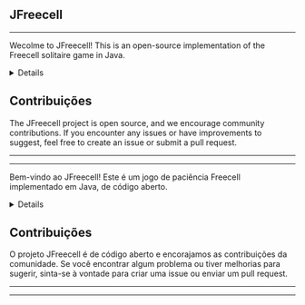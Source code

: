 ## JFreecell
 <hr>

Wecolme to JFreecell! This is an open-source implementation of the Freecell solitaire game in Java.

<details closed>
- Access the complete project documentations: <a href="https://github.com/kielsonzinn/JFreecell/wiki">Wiki</a>

- **Compiling and running**:
    • Use the following command to compile the game:
        javac JFreecell.java
    • The, run the game:
        java JFreecell

- **Playing JFreeCell**:
    • The game will starte, and you will see the game board with shuffled cards.
    • Follow the classic Freecell rules to move cards between stacks create sequences in descending order.
    • The goal is to move all cards to the upper founfations, organizing them by suit and in ascending order.
    • You win the game when all cards are moved to the foudations.
    • The foundations are located in the top-right corner and must be filled in ascending order from Ace to King, for each suit.

</details>

## Contribuições

The JFreecell project is open source, and we encourage community contributions. If you encounter any issues or have improvements to suggest, feel free to create an issue or submit a pull request.

<hr> <hr>

Bem-vindo ao JFreecell! Este é um jogo de paciência Freecell implementado em Java, de código aberto.

<details closed>
- Acesse à documentação completa do projeto:  <a href="https://github.com/kielsonzinn/JFreecell/wiki">Wiki</a>
 
- **Compilando e executando**:
    • Utilize o seguinte comando para compilar o jogo:
        javac JFreecell.java
    • Em seguida, execute o jogo:
        java JFreecell

- **Jogando o JFreeCell**:
    • O jogo será iniciado, e você verá o tabuleiro de jogo e as cartas embralhadas.
    • Use as regras clássicas do Freecell para mover as cartas entre as pilhas e criar sequências em ordem decrescente.
    • O objetivo é mover todas as cartas para as fundações superiores, organizando-as por naipe e em ordem crescente.
    • Você vence o jogo quando todas as cartas são movidas para as fundações.
    • As fundações estão localizadas no canto superior direito e devem ser preenchidas em ordem crescente de Ás a Rei, para cada naipe.
</details>

## Contribuições

O projeto JFreecell é de código aberto e encorajamos as contribuições da comunidade. Se você encontrar algum problema ou tiver melhorias para sugerir, sinta-se à vontade para criar uma issue ou enviar um pull request.

<hr> <hr>
